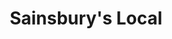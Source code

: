---
title: "Sainsbury's Local"
url: /edinburgh/sainsburys-local-causewayside/
shop: Lebensmittel
---